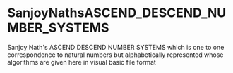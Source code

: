 # SanjoyNathsASCEND_DESCEND_NUMBER_SYSTEMS
Sanjoy Nath's ASCEND DESCEND NUMBER SYSTEMS which is one to one correspondence to natural numbers but alphabetically represented whose algorithms are given here in visual basic file format
